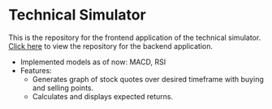 # Technical Simulator

This is the repository for the frontend application of the technical simulator. [Click here](https://github.com/bradley-tian/TA_Backend) to view the repository for the backend application.

- Implemented models as of now: MACD, RSI
- Features: 
  * Generates graph of stock quotes over desired timeframe with buying and selling points.
  * Calculates and displays expected returns.
